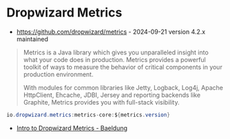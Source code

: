 # Dropwizard Metrics
* https://github.com/dropwizard/metrics - 2024-09-21 version 4.2.x maintained

> Metrics is a Java library which gives you unparalleled insight into what your code does in production.
>Metrics provides a powerful toolkit of ways to measure the behavior of critical components in your production environment.
>
>With modules for common libraries like Jetty, Logback, Log4j, Apache HttpClient, Ehcache, JDBI, Jersey and reporting backends like Graphite, Metrics provides you with full-stack visibility.

```java
io.dropwizard.metrics:metrics-core:${metrics.version}
```

- [Intro to Dropwizard Metrics - Baeldung](https://www.baeldung.com/dropwizard-metrics)